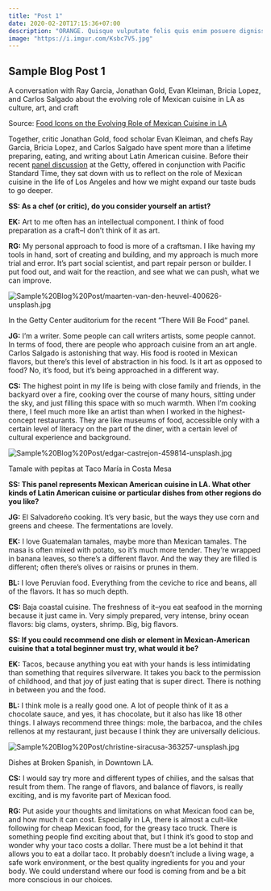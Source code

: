 ```yaml
---
title: "Post 1"
date: 2020-02-20T17:15:36+07:00
description: "ORANGE. Quisque vulputate felis quis enim posuere dignissim. Donec interdum metus elit, eget venenatis tellus eleifend et. Sed venenatis purus vel metus gravida, et scelerisque felis venenatis. Pellentesque eget est porta, consectetur libero non, fermentum nisi."
image: "https://i.imgur.com/Ksbc7V5.jpg"
---
```


## Sample Blog Post 1

A conversation with Ray Garcia, Jonathan Gold, Evan Kleiman, Bricia Lopez, and Carlos Salgado about the evolving role of Mexican cuisine in LA as culture, art, and craft

Source: [Food Icons on the Evolving Role of Mexican Cuisine in LA](http://blogs.getty.edu/iris/5-food-icons-on-the-evolving-role-of-mexican-cuisine-in-la/)

Together, critic Jonathan Gold, food scholar Evan Kleiman, and chefs Ray Garcia, Bricia Lopez, and Carlos Salgado have spent more than a lifetime preparing, eating, and writing about Latin American cuisine. Before their recent [panel discussion](http://www.getty.edu/visit/cal/events/ev_2035.html) at the Getty, offered in conjunction with Pacific Standard Time, they sat down with us to reflect on the role of Mexican cuisine in the life of Los Angeles and how we might expand our taste buds to go deeper.

**SS: As a chef (or critic), do you consider yourself an artist?**

**EK:** Art to me often has an intellectual component. I think of food preparation as a craft–I don’t think of it as art.

**RG:** My personal approach to food is more of a craftsman. I like having my tools in hand, sort of creating and building, and my approach is much more trial and error. It’s part social scientist, and part repair person or builder. I put food out, and wait for the reaction, and see what we can push, what we can improve.

![Sample%20Blog%20Post/maarten-van-den-heuvel-400626-unsplash.jpg](https://i.imgur.com/w4AwPmx.jpg)

In the Getty Center auditorium for the recent “There Will Be Food“ panel.

**JG:** I’m a writer. Some people can call writers artists, some people cannot. In terms of food, there are people who approach cuisine from an art angle. Carlos Salgado is astonishing that way. His food is rooted in Mexican flavors, but there’s this level of abstraction in his food. Is it art as opposed to food? No, it’s food, but it’s being approached in a different way.

**CS:** The highest point in my life is being with close family and friends, in the backyard over a fire, cooking over the course of many hours, sitting under the sky, and just filling this space with so much warmth. When I’m cooking there, I feel much more like an artist than when I worked in the highest-concept restaurants. They are like museums of food, accessible only with a certain level of literacy on the part of the diner, with a certain level of cultural experience and background.

![Sample%20Blog%20Post/edgar-castrejon-459814-unsplash.jpg](https://i.imgur.com/sGRXWuz.jpg)

Tamale with pepitas at Taco María in Costa Mesa

**SS: This panel represents Mexican American cuisine in LA. What other kinds of Latin American cuisine or particular dishes from other regions do you like?**

**JG:** El Salvadoreño cooking. It’s very basic, but the ways they use corn and greens and cheese. The fermentations are lovely.

**EK:** I love Guatemalan tamales, maybe more than Mexican tamales. The masa is often mixed with potato, so it’s much more tender. They’re wrapped in banana leaves, so there’s a different flavor. And the way they are filled is different; often there’s olives or raisins or prunes in them.

**BL:** I love Peruvian food. Everything from the ceviche to rice and beans, all of the flavors. It has so much depth.

**CS:** Baja coastal cuisine. The freshness of it–you eat seafood in the morning because it just came in. Very simply prepared, very intense, briny ocean flavors: big clams, oysters, shrimp. Big, big flavors.

**SS: If you could recommend one dish or element in Mexican-American cuisine that a total beginner must try, what would it be?**

**EK:** Tacos, because anything you eat with your hands is less intimidating than something that requires silverware. It takes you back to the permission of childhood, and that joy of just eating that is super direct. There is nothing in between you and the food.

**BL:** I think mole is a really good one. A lot of people think of it as a chocolate sauce, and yes, it has chocolate, but it also has like 18 other things. I always recommend three things: mole, the barbacoa, and the chiles rellenos at my restaurant, just because I think they are universally delicious.

![Sample%20Blog%20Post/christine-siracusa-363257-unsplash.jpg](https://i.imgur.com/w4AwPmx.jpg)

Dishes at Broken Spanish, in Downtown LA.

**CS:** I would say try more and different types of chilies, and the salsas that result from them. The range of flavors, and balance of flavors, is really exciting, and is my favorite part of Mexican food.

**RG:** Put aside your thoughts and limitations on what Mexican food can be, and how much it can cost. Especially in LA, there is almost a cult-like following for cheap Mexican food, for the greasy taco truck. There is something people find exciting about that, but I think it’s good to stop and wonder why your taco costs a dollar. There must be a lot behind it that allows you to eat a dollar taco. It probably doesn’t include a living wage, a safe work environment, or the best quality ingredients for you and your body. We could understand where our food is coming from and be a bit more conscious in our choices.
